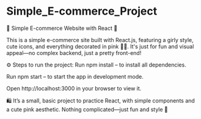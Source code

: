 # Simple_E-commerce_Project

🎀 Simple E-commerce Website with React 🎀

This is a simple e-commerce site built with React.js, featuring a girly style, cute icons, and everything decorated in pink 🌸💖. It's just for fun and visual appeal—no complex backend, just a pretty front-end!

⚙️ Steps to run the project:
Run npm install – to install all dependencies.

Run npm start – to start the app in development mode.

Open http://localhost:3000 in your browser to view it.

🛍️ It’s a small, basic project to practice React, with simple components and a cute pink aesthetic. Nothing complicated—just fun and style 💅
